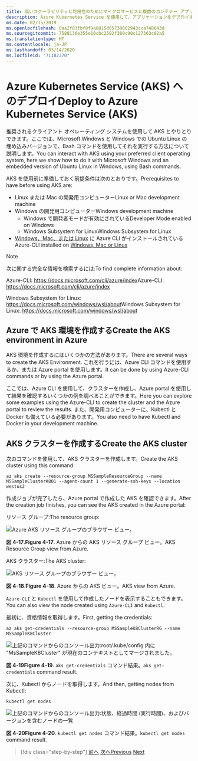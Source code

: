 ```yaml
---
title: 高いスケーラビリティと可用性のためにマイクロサービスと複数のコンテナー アプリケーションを調整する
description: Azure Kubernetes Service を使用して、アプリケーションをデプロイする方法について説明します。
ms.date: 02/15/2019
ms.openlocfilehash: 0aa2f83fbf8f9a8815d65730002943cca748643d
ms.sourcegitcommit: 7588136e355e10cbc2582f389c90c127363c02a5
ms.translationtype: HT
ms.contentlocale: ja-JP
ms.lasthandoff: 03/14/2020
ms.locfileid: "71182370"
---
```

# <a name="deploy-to-azure-kubernetes-service-aks"></a><span data-ttu-id="7213f-103">Azure Kubernetes Service (AKS) へのデプロイ</span><span class="sxs-lookup"><span data-stu-id="7213f-103">Deploy to Azure Kubernetes Service (AKS)</span></span>

<span data-ttu-id="7213f-104">推奨されるクライアント オペレーティング システムを使用して AKS とやりとりできます。ここでは、Microsoft Windows と Windows での Ubuntu Linux の埋め込みバージョンで、Bash コマンドを使用してそれを実行する方法について説明します。</span><span class="sxs-lookup"><span data-stu-id="7213f-104">You can interact with AKS using your preferred client operating system, here we show how to do it with Microsoft Windows and an embedded version of Ubuntu Linux in Windows, using Bash commands.</span></span>

<span data-ttu-id="7213f-105">AKS を使用前に準備しておく前提条件は次のとおりです。</span><span class="sxs-lookup"><span data-stu-id="7213f-105">Prerequisites to have before using AKS are:</span></span>

- <span data-ttu-id="7213f-106">Linux または Mac の開発用コンピューター</span><span class="sxs-lookup"><span data-stu-id="7213f-106">Linux or Mac development machine</span></span>
- <span data-ttu-id="7213f-107">Windows の開発用コンピューター</span><span class="sxs-lookup"><span data-stu-id="7213f-107">Windows development machine</span></span>
  - <span data-ttu-id="7213f-108">Windows で開発者モードが有効にされている</span><span class="sxs-lookup"><span data-stu-id="7213f-108">Developer Mode enabled on Windows</span></span>
  - <span data-ttu-id="7213f-109">Windows Subsystem for Linux</span><span class="sxs-lookup"><span data-stu-id="7213f-109">Windows Subsystem for Linux</span></span>
- <span data-ttu-id="7213f-110">[Windows、Mac、または Linux](https://docs.microsoft.com/cli/azure/install-azure-cli) に Azure CLI がインストールされている</span><span class="sxs-lookup"><span data-stu-id="7213f-110">Azure-CLI installed on [Windows, Mac or Linux](https://docs.microsoft.com/cli/azure/install-azure-cli)</span></span>

> [!NOTE]
> <span data-ttu-id="7213f-111">次に関する完全な情報を検索するには:</span><span class="sxs-lookup"><span data-stu-id="7213f-111">To find complete information about:</span></span>
>
> <span data-ttu-id="7213f-112">Azure-CLI: <https://docs.microsoft.com/cli/azure/index></span><span class="sxs-lookup"><span data-stu-id="7213f-112">Azure-CLI: <https://docs.microsoft.com/cli/azure/index></span></span>
>
> <span data-ttu-id="7213f-113">Windows Subsystem for Linux: <https://docs.microsoft.com/windows/wsl/about></span><span class="sxs-lookup"><span data-stu-id="7213f-113">Windows Subsystem for Linux: <https://docs.microsoft.com/windows/wsl/about></span></span>

## <a name="create-the-aks-environment-in-azure"></a><span data-ttu-id="7213f-114">Azure で AKS 環境を作成する</span><span class="sxs-lookup"><span data-stu-id="7213f-114">Create the AKS environment in Azure</span></span>

<span data-ttu-id="7213f-115">AKS 環境を作成するにはいくつかの方法があります。</span><span class="sxs-lookup"><span data-stu-id="7213f-115">There are several ways to create the AKS Environment.</span></span> <span data-ttu-id="7213f-116">これを行うには、Azure CLI コマンドを使用するか、または Azure portal を使用します。</span><span class="sxs-lookup"><span data-stu-id="7213f-116">It can be done by using Azure-CLI commands or by using the Azure portal.</span></span>

<span data-ttu-id="7213f-117">ここでは、Azure CLI を使用して、クラスターを作成し、Azure portal を使用して結果を確認するいくつかの例を調べることができます。</span><span class="sxs-lookup"><span data-stu-id="7213f-117">Here you can explore some examples using the Azure-CLI to create the cluster and the Azure portal to review the results.</span></span> <span data-ttu-id="7213f-118">また、開発用コンピューターに、Kubectl と Docker も備えている必要があります。</span><span class="sxs-lookup"><span data-stu-id="7213f-118">You also need to have Kubectl and Docker in your development machine.</span></span>  

## <a name="create-the-aks-cluster"></a><span data-ttu-id="7213f-119">AKS クラスターを作成する</span><span class="sxs-lookup"><span data-stu-id="7213f-119">Create the AKS cluster</span></span>

<span data-ttu-id="7213f-120">次のコマンドを使用して、AKS クラスターを作成します。</span><span class="sxs-lookup"><span data-stu-id="7213f-120">Create the AKS cluster using this command:</span></span>

```console
az aks create --resource-group MSSampleResourceGroup --name MSSampleClusterK801 --agent-count 1 --generate-ssh-keys --location westus2
```

<span data-ttu-id="7213f-121">作成ジョブが完了したら、Azure portal で作成した AKS を確認できます。</span><span class="sxs-lookup"><span data-stu-id="7213f-121">After the creation job finishes, you can see the AKS created in the Azure portal:</span></span>

<span data-ttu-id="7213f-122">リソース グループ:</span><span class="sxs-lookup"><span data-stu-id="7213f-122">The resource group:</span></span>

![Azure AKS リソース グループのブラウザー ビュー。](media/aks-resource-group-view.png)

<span data-ttu-id="7213f-124">**図 4-17**.</span><span class="sxs-lookup"><span data-stu-id="7213f-124">**Figure 4-17**.</span></span> <span data-ttu-id="7213f-125">Azure からの AKS リソース グループ ビュー。</span><span class="sxs-lookup"><span data-stu-id="7213f-125">AKS Resource Group view from Azure.</span></span>

<span data-ttu-id="7213f-126">AKS クラスター:</span><span class="sxs-lookup"><span data-stu-id="7213f-126">The AKS cluster:</span></span>

![AKS リソース グループのブラウザー ビュー。](media/aks-cluster-view.png)

<span data-ttu-id="7213f-128">**図 4-18**.</span><span class="sxs-lookup"><span data-stu-id="7213f-128">**Figure 4-18**.</span></span> <span data-ttu-id="7213f-129">Azure からの AKS ビュー。</span><span class="sxs-lookup"><span data-stu-id="7213f-129">AKS view from Azure.</span></span>

<span data-ttu-id="7213f-130">`Azure-CLI` と `Kubectl` を使用して作成したノードを表示することもできます。</span><span class="sxs-lookup"><span data-stu-id="7213f-130">You can also view the node created using `Azure-CLI` and `Kubectl`.</span></span>

<span data-ttu-id="7213f-131">最初に、資格情報を取得します。</span><span class="sxs-lookup"><span data-stu-id="7213f-131">First, getting the credentials:</span></span>

```console
az aks get-credentials --resource-group MSSampleK8ClusterRG --name MSSampleK8Cluster
```

![上記のコマンドからのコンソール出力:root/.kube/config 内に "MsSampleK8Cluster" が現在のコンテキストとしてマージされました。](media/get-credentials-command-result.png)

<span data-ttu-id="7213f-133">**図 4-19**</span><span class="sxs-lookup"><span data-stu-id="7213f-133">**Figure 4-19**.</span></span> <span data-ttu-id="7213f-134">`aks get-credentials` コマンド結果。</span><span class="sxs-lookup"><span data-stu-id="7213f-134">`aks get-credentials` command result.</span></span>

<span data-ttu-id="7213f-135">次に、Kubectl からノードを取得します。</span><span class="sxs-lookup"><span data-stu-id="7213f-135">And then, getting nodes from Kubectl:</span></span>

```console
kubectl get nodes
```

![上記のコマンドからのコンソール出力:状態、経過時間 (実行時間)、およびバージョンを含むノードの一覧](media/kubectl-get-nodes-command-result.png)

<span data-ttu-id="7213f-137">**図 4-20**</span><span class="sxs-lookup"><span data-stu-id="7213f-137">**Figure 4-20**.</span></span> <span data-ttu-id="7213f-138">`kubectl get nodes` コマンド結果。</span><span class="sxs-lookup"><span data-stu-id="7213f-138">`kubectl get nodes` command result.</span></span>

>[!div class="step-by-step"]
><span data-ttu-id="7213f-139">[前へ](orchestrate-high-scalability-availability.md)
>[次へ](docker-apps-development-environment.md)</span><span class="sxs-lookup"><span data-stu-id="7213f-139">[Previous](orchestrate-high-scalability-availability.md)
[Next](docker-apps-development-environment.md)</span></span>
